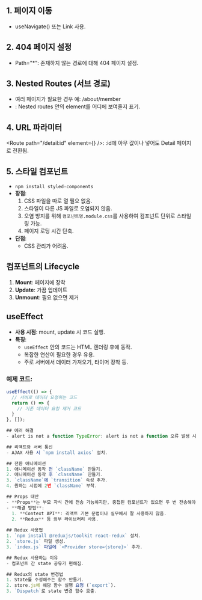 ## 1. 페이지 이동
- useNavigate() 또는 Link 사용.
## 2. 404 페이지 설정
- Path="*": 존재하지 않는 경로에 대해 404 페이지 설정.
## 3. Nested Routes (서브 경로)
- 여러 페이지가 필요한 경우 예: /about/member
- <Outlet>: Nested routes 안의 element를 어디에 보여줄지 표기.
## 4. URL 파라미터
<Route path="/detail:id" element={<Detail shoes={shoes} />} />: :id에 아무 값이나 넣어도 Detail 페이지로 전환됨.

## 5. 스타일 컴포넌트
- `npm install styled-components`
- **장점**:
  1. CSS 파일을 따로 열 필요 없음.
  2. 스타일이 다른 JS 파일로 오염되지 않음.
  3. 오염 방지를 위해 `컴포넌트명.module.css`를 사용하여 컴포넌트 단위로 스타일링 가능.
  4. 페이지 로딩 시간 단축.
- **단점**:
  - CSS 관리가 어려움.

## 컴포넌트의 Lifecycle
1. **Mount**: 페이지에 장착
2. **Update**: 가끔 업데이트
3. **Unmount**: 필요 없으면 제거

## useEffect
- **사용 시점**: mount, update 시 코드 실행.
- **특징**:
  - `useEffect` 안의 코드는 HTML 렌더링 후에 동작.
  - 복잡한 연산이 필요한 경우 유용.
  - 주로 서버에서 데이터 가져오기, 타이머 장착 등.

### 예제 코드:
```javascript
useEffect(() => {
  // 서버로 데이터 요청하는 코드
  return () => {
    // 기존 데이터 요청 제거 코드
  }
}, []);

## 에러 해결
- alert is not a function TypeError: alert is not a function 오류 발생 시 window.alert로 변경하여 해결.

## 리액트와 서버 통신
- AJAX 사용 시 `npm install axios` 설치.

## 전환 애니메이션
1. 애니메이션 동작 전 `className` 만들기.
2. 애니메이션 동작 후 `className` 만들기.
3. `className`에 `transition` 속성 추가.
4. 원하는 시점에 2번 `className` 부착.

## Props 대안
- **Props**는 부모 자식 간에 전송 가능하지만, 중첩된 컴포넌트가 있으면 두 번 전송해야 함.
- **해결 방법**:
  1. **Context API**: 리액트 기본 문법이나 실무에서 잘 사용하지 않음.
  2. **Redux** 등 외부 라이브러리 사용.
  
## Redux 사용법
1. `npm install @reduxjs/toolkit react-redux` 설치.
2. `store.js` 파일 생성.
3. `index.js` 파일에 `<Provider store={store}>` 추가.

## Redux 사용하는 이유
- 컴포넌트 간 state 공유가 편해짐.

## Redux의 state 변경법
1. State를 수정해주는 함수 만들기.
2. store.js에 해당 함수 실행 요청 (`export`).
3. `Dispatch`로 state 변경 함수 호출.
